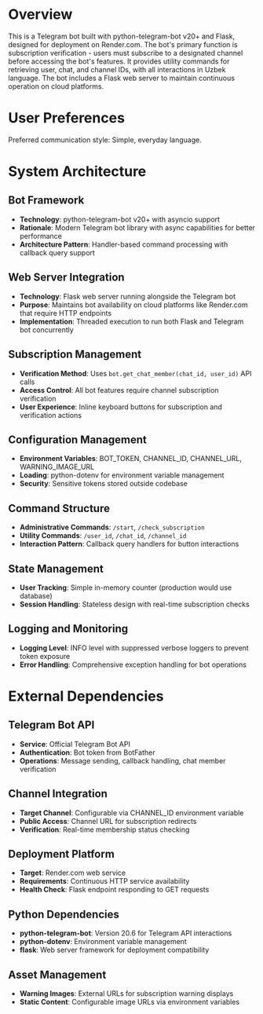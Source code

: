 # Overview

This is a Telegram bot built with python-telegram-bot v20+ and Flask, designed for deployment on Render.com. The bot's primary function is subscription verification - users must subscribe to a designated channel before accessing the bot's features. It provides utility commands for retrieving user, chat, and channel IDs, with all interactions in Uzbek language. The bot includes a Flask web server to maintain continuous operation on cloud platforms.

# User Preferences

Preferred communication style: Simple, everyday language.

# System Architecture

## Bot Framework
- **Technology**: python-telegram-bot v20+ with asyncio support
- **Rationale**: Modern Telegram bot library with async capabilities for better performance
- **Architecture Pattern**: Handler-based command processing with callback query support

## Web Server Integration
- **Technology**: Flask web server running alongside the Telegram bot
- **Purpose**: Maintains bot availability on cloud platforms like Render.com that require HTTP endpoints
- **Implementation**: Threaded execution to run both Flask and Telegram bot concurrently

## Subscription Management
- **Verification Method**: Uses `bot.get_chat_member(chat_id, user_id)` API calls
- **Access Control**: All bot features require channel subscription verification
- **User Experience**: Inline keyboard buttons for subscription and verification actions

## Configuration Management
- **Environment Variables**: BOT_TOKEN, CHANNEL_ID, CHANNEL_URL, WARNING_IMAGE_URL
- **Loading**: python-dotenv for environment variable management
- **Security**: Sensitive tokens stored outside codebase

## Command Structure
- **Administrative Commands**: `/start`, `/check_subscription`
- **Utility Commands**: `/user_id`, `/chat_id`, `/channel_id`
- **Interaction Pattern**: Callback query handlers for button interactions

## State Management
- **User Tracking**: Simple in-memory counter (production would use database)
- **Session Handling**: Stateless design with real-time subscription checks

## Logging and Monitoring
- **Logging Level**: INFO level with suppressed verbose loggers to prevent token exposure
- **Error Handling**: Comprehensive exception handling for bot operations

# External Dependencies

## Telegram Bot API
- **Service**: Official Telegram Bot API
- **Authentication**: Bot token from BotFather
- **Operations**: Message sending, callback handling, chat member verification

## Channel Integration
- **Target Channel**: Configurable via CHANNEL_ID environment variable
- **Public Access**: Channel URL for subscription redirects
- **Verification**: Real-time membership status checking

## Deployment Platform
- **Target**: Render.com web service
- **Requirements**: Continuous HTTP service availability
- **Health Check**: Flask endpoint responding to GET requests

## Python Dependencies
- **python-telegram-bot**: Version 20.6 for Telegram API interactions
- **python-dotenv**: Environment variable management
- **flask**: Web server framework for deployment compatibility

## Asset Management
- **Warning Images**: External URLs for subscription warning displays
- **Static Content**: Configurable image URLs via environment variables